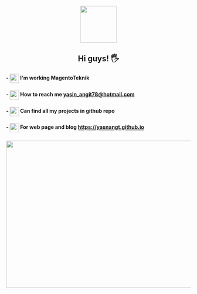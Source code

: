 <p align="center" > <img src="https://media.giphy.com/media/i4MAH84pqe2m2aVojc/giphy.gif?cid=ecf05e479fswiqbkjeg28865s67r9836c3pc93f762uyjwko&rid=giphy.gif&ct=g" width="100" height="100" > </p>

## <p align=center >Hi guys! 🖐</p>

                  
#### - <img src="https://user-images.githubusercontent.com/44297835/132100835-b8f3f959-8b23-48ae-ac97-5a36486e8979.png" width="25" height="25" align="center"> I'm working MagentoTeknik
#### - <img src="https://user-images.githubusercontent.com/44297835/132100779-84a02a06-0c8a-4e65-bdb4-511326b81250.png" width="25" height="25" align="center"> How to reach me yasin_angit78@hotmail.com
#### - <img src="https://user-images.githubusercontent.com/44297835/132101027-d2f8478c-c221-4ebc-8a43-723b4fe31b7c.png" width="25" height="25" align="center"> Can find all my projects in github repo
#### - <img src="https://user-images.githubusercontent.com/44297835/132101189-ec56ccdd-89c5-4c02-9e86-5bde55496c3d.png" width="25" height="25" align="center"> For web page and blog https://yasnangt.github.io


### <p align="center"> <img src="https://media.giphy.com/media/Lny6Rw04nsOOc/giphy.gif?cid=ecf05e47nuibudb1bzrwzil0tobsmw71870vmdpu66v5qv5q&rid=giphy.gif&ct=g" width="600" height="400" > </p>




